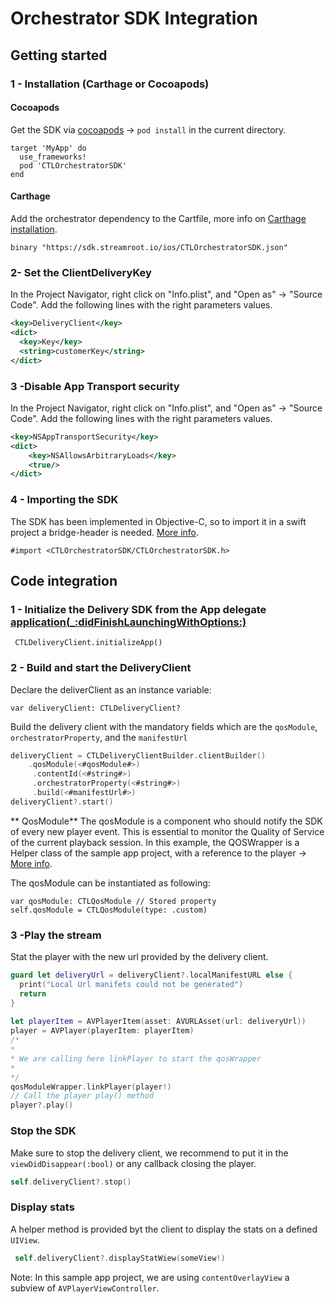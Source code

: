 # Orchestrator SDK Integration
 
## Getting started

### 1 - Installation (Carthage or Cocoapods)

#### Cocoapods
Get the SDK via [cocoapods](https://cocoapods.org/) -> `pod install` in the current directory.

```
target 'MyApp' do
  use_frameworks!
  pod 'CTLOrchestratorSDK'
end
```

#### Carthage

Add the orchestrator dependency to the Cartfile, more info on [Carthage installation](https://github.com/Carthage/Carthage#quick-start).
```
binary "https://sdk.streamroot.io/ios/CTLOrchestratorSDK.json"
```

### 2-  Set the ClientDeliveryKey
In the Project Navigator, right click on "Info.plist", and "Open as" → "Source Code".
Add the following lines with the right parameters values.

```xml
<key>DeliveryClient</key>
<dict>
  <key>Key</key>
  <string>customerKey</string>
</dict>
```

### 3 -Disable App Transport security
In the Project Navigator, right click on "Info.plist", and "Open as" → "Source Code".
Add the following lines with the right parameters values.

```xml
<key>NSAppTransportSecurity</key>
<dict>
	<key>NSAllowsArbitraryLoads</key>
	<true/>
</dict>
```

### 4 - Importing the SDK
The SDK has been implemented in Objective-C, so to import it in a swift project a bridge-header is needed. [More info](https://developer.apple.com/documentation/swift/imported_c_and_objective-c_apis).

```
#import <CTLOrchestratorSDK/CTLOrchestratorSDK.h>
```

## Code integration

### 1 - Initialize the Delivery SDK from the App delegate [application(_:didFinishLaunchingWithOptions:)](https://developer.apple.com/documentation/uikit/uiapplicationdelegate/1622921-application)

```
 CTLDeliveryClient.initializeApp()
```

### 2 - Build and start the DeliveryClient
Declare the deliverClient as an instance variable:
```
var deliveryClient: CTLDeliveryClient?
```

Build the delivery client with the mandatory fields which are the `qosModule`, `orchestratorProperty`, and the `manifestUrl`
```swift
deliveryClient = CTLDeliveryClientBuilder.clientBuilder()
    .qosModule(<#qosModule#>)
     .contentId(<#string#>)
     .orchestratorProperty(<#string#>)   
     .build(<#manifestUrl#>)
deliveryClient?.start()
```


** QosModule**
The qosModule is a component who should notify the SDK of every new player event. This is essential to monitor the Quality of Service of the current playback session.
In this example, the QOSWrapper is a Helper class of the sample app project, with a reference to the player -> [More info](AVPlayerOrchestrator/QosModuleWrapper.swift).

The qosModule can be instantiated as following: 
```
var qosModule: CTLQosModule // Stored property
self.qosModule = CTLQosModule(type: .custom)
```

### 3 -Play the stream
Stat the player with the new url provided by the delivery client.
```swift
guard let deliveryUrl = deliveryClient?.localManifestURL else {
  print("Local Url manifets could not be generated")
  return
}
    
let playerItem = AVPlayerItem(asset: AVURLAsset(url: deliveryUrl))
player = AVPlayer(playerItem: playerItem)
/*
* 
* We are calling here linkPlayer to start the qosWrapper
* 
*/
qosModuleWrapper.linkPlayer(player!)
// Call the player play() method
player?.play()
```

### Stop the SDK
Make sure to stop the delivery client, we recommend to put it in the `viewDidDisappear(:bool)` or any callback closing the player.
```swift 
self.deliveryClient?.stop()
```

### Display stats

A helper method is provided byt the client to display the stats on a defined `UIView`.
```swift 
 self.deliveryClient?.displayStatWiew(someView!)
```
Note: In this sample app project, we are using `contentOverlayView` a subview of `AVPlayerViewController`.
